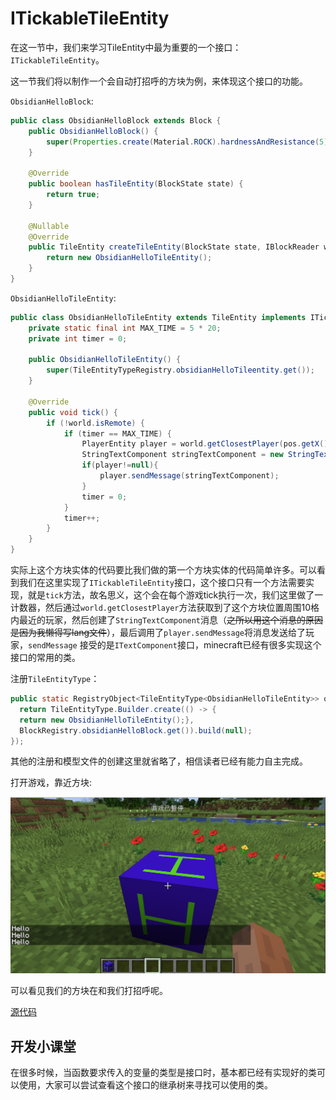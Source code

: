 # ITickableTileEntity

在这一节中，我们来学习TileEntity中最为重要的一个接口：`ITickableTileEntity`。

这一节我们将以制作一个会自动打招呼的方块为例，来体现这个接口的功能。

`ObsidianHelloBlock`:

```java
public class ObsidianHelloBlock extends Block {
    public ObsidianHelloBlock() {
        super(Properties.create(Material.ROCK).hardnessAndResistance(5));
    }

    @Override
    public boolean hasTileEntity(BlockState state) {
        return true;
    }

    @Nullable
    @Override
    public TileEntity createTileEntity(BlockState state, IBlockReader world) {
        return new ObsidianHelloTileEntity();
    }
}
```

`ObsidianHelloTileEntity`:

```java
public class ObsidianHelloTileEntity extends TileEntity implements ITickableTileEntity {
    private static final int MAX_TIME = 5 * 20;
    private int timer = 0;

    public ObsidianHelloTileEntity() {
        super(TileEntityTypeRegistry.obsidianHelloTileentity.get());
    }

    @Override
    public void tick() {
        if (!world.isRemote) {
            if (timer == MAX_TIME) {
                PlayerEntity player = world.getClosestPlayer(pos.getX(), pos.getY(), pos.getZ(), 10, false);
                StringTextComponent stringTextComponent = new StringTextComponent("Hello");
                if(player!=null){
                    player.sendMessage(stringTextComponent);
                }
                timer = 0;
            }
            timer++;
        }
    }
}
```

实际上这个方块实体的代码要比我们做的第一个方块实体的代码简单许多。可以看到我们在这里实现了`ITickableTileEntity`接口，这个接口只有一个方法需要实现，就是`tick`方法，故名思义，这个会在每个游戏tick执行一次，我们这里做了一计数器，然后通过`world.getClosestPlayer`方法获取到了这个方块位置周围10格内最近的玩家，然后创建了`StringTextComponent`消息（~~之所以用这个消息的原因是因为我懒得写lang文件~~），最后调用了`player.sendMessage`将消息发送给了玩家，`sendMessage` 接受的是`ITextComponent`接口，minecraft已经有很多实现这个接口的常用的类。

注册`TileEntityType`：

```java
public static RegistryObject<TileEntityType<ObsidianHelloTileEntity>> obsidianHelloTileentity = TILE_ENTITY_TYPE_DEFERRED_REGISTER.register("obsidian_hello_tileentity", () -> {
  return TileEntityType.Builder.create(() -> {
  return new ObsidianHelloTileEntity();}, 
  BlockRegistry.obsidianHelloBlock.get()).build(null);
});
```

其他的注册和模型文件的创建这里就省略了，相信读者已经有能力自主完成。

打开游戏，靠近方块:

![image-20200429190609373](itickabletileentity.assets/image-20200429190609373.png)

可以看见我们的方块在和我们打招呼呢。

[源代码](https://github.com/FledgeXu/NeutrinoSourceCode/tree/master/src/main/java/com/tutorial/neutrino/tickabletileentity)

## 开发小课堂

在很多时候，当函数要求传入的变量的类型是接口时，基本都已经有实现好的类可以使用，大家可以尝试查看这个接口的继承树来寻找可以使用的类。